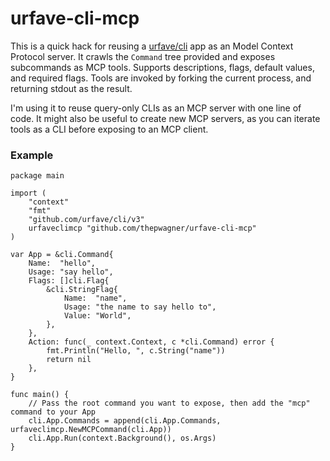 # urfave-cli-mcp

This is a quick hack for reusing a [urfave/cli](https://github.com/urfave/cli) app as an Model Context Protocol server.
It crawls the `Command` tree provided and exposes subcommands as MCP tools. Supports descriptions, flags, default values, and required flags.
Tools are invoked by forking the current process, and returning stdout as the result.

I'm using it to reuse query-only CLIs as an MCP server with one line of code.
It might also be useful to create new MCP servers, as you can iterate tools as a CLI before exposing to an MCP client.

### Example


```golang
package main

import (
    "context"
    "fmt"
    "github.com/urfave/cli/v3"
    urfaveclimcp "github.com/thepwagner/urfave-cli-mcp"
)

var App = &cli.Command{
    Name:  "hello",
    Usage: "say hello",
    Flags: []cli.Flag{
        &cli.StringFlag{
            Name:  "name",
            Usage: "the name to say hello to",
            Value: "World",
        },
    },
    Action: func(_ context.Context, c *cli.Command) error {
        fmt.Println("Hello, ", c.String("name"))
        return nil
    },
}

func main() {
    // Pass the root command you want to expose, then add the "mcp" command to your App
    cli.App.Commands = append(cli.App.Commands, urfaveclimcp.NewMCPCommand(cli.App))
    cli.App.Run(context.Background(), os.Args)
}

```

